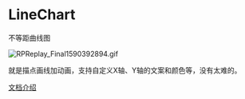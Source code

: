 # LineChart
不等距曲线图

![RPReplay_Final1590392894.gif](https://upload-images.jianshu.io/upload_images/2459036-dff1a2c012d5311d.gif?imageMogr2/auto-orient/strip)


就是描点画线加动画，支持自定义X轴、Y轴的文案和颜色等，没有太难的。

[文档介绍](https://www.jianshu.com/p/a57894c588a7)












